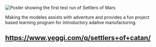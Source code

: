 ![Poster showing the first test run of Settlers of Mars]([example-image.png](https://github.com/dr-richard-barker/Settlers-of-mars-3D-models-/Settlers-of-mars-3D-models/EmbeddedImage.jpeg))


Making the modeles assists with adventure and provides a fun project based learning program for introductory adative manufacturing. 
## https://www.yeggi.com/q/settlers+of+catan/
